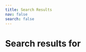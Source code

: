 ```yaml
---
title: Search Results
nav: false
search: false
---
```


<h1 id="search-query">Search results for <mark></mark></h1>

<div id="search-results"></div>

<script>
  window.store = {
{% assign pages = site.pages | where: 'search', true %}
{% for page in pages %}
  {% if page.path contains 'v1/docs/'  %}
    "{{ page.url | slugify }}": {
      "title": "{{ page.title | smartify | xml_escape }}",
      "content": {{ page.content | markdownify | strip_html | strip_newlines | jsonify }},
      "section": "{{ page.url }}".split("/").filter(element => element !== "").slice(2).join("/"),
      "url": "{{ page.url | xml_escape }}"
    }{% unless forloop.last %},{% endunless %}
  {% endif %}
{% endfor %}
  };
</script>
